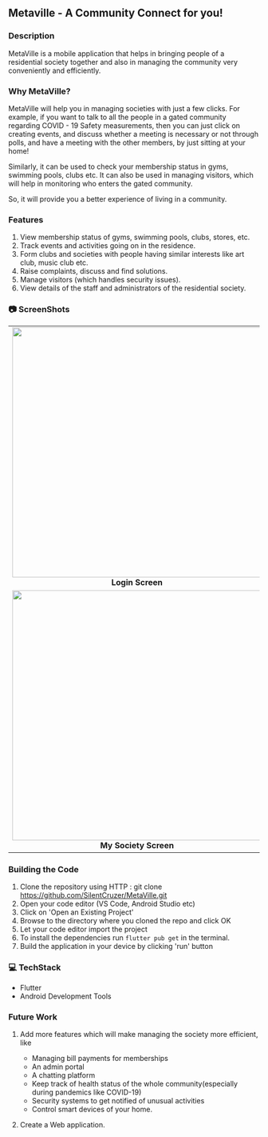 ## Metaville - A Community Connect for you!

### Description

MetaVille is a mobile application that helps in bringing people of a residential society together and also in managing the community very conveniently and efficiently. 

### Why MetaVille?

MetaVille will help you in managing societies with just a few clicks. For example, if you want to talk to all the people in a gated community regarding COVID - 19 Safety measurements, then you can just click on creating events, and discuss whether a meeting is necessary or not through polls, and have a meeting with the other members, by just sitting at your home!

Similarly, it can be used to check your membership status in gyms, swimming pools, clubs etc. It can also be used in managing visitors, which will help in monitoring who enters the gated community.

So, it will provide you a better experience of living in a community.

### Features

1. View membership status of gyms, swimming pools, clubs, stores, etc.
2. Track events and activities going on in the residence.
3. Form clubs and societies with people having similar interests like art club, music club etc.
4. Raise complaints, discuss and find solutions.
5. Manage visitors (which handles security issues).
6. View details of the staff and administrators of the residential society.

### 📷 ScreenShots

<table>
     <tr>
          <td><img height="500" src="https://github.com/SilentCruzer/MetaVille/blob/main/images/Login_Screen.png" /><br /><center><b>Login Screen</b></center></td>
          <td><img height="500" src="https://github.com/SilentCruzer/MetaVille/blob/main/images/Dashboard_Screen.gif" /><br /><center><b>DashBoard</b></center></td>
          <td><img height="500" src="https://github.com/SilentCruzer/MetaVille/blob/main/images/Memberships_Screen.png" /><br /><center><b>Memberships Screen</b></center></td>
          <td><img height="500" src="https://github.com/SilentCruzer/MetaVille/blob/main/images/Events_Screen.png" /><br /><center><b>Events Screen</b></center></td>
     </tr>
     <tr>
          <td><img height="500" src="https://github.com/SilentCruzer/MetaVille/blob/main/images/My_Societies_Screen.png" /><br /><center><b>My Society Screen</b></center></td>
          <td><img height="500" src="https://github.com/SilentCruzer/MetaVille/blob/main/images/Complaints.png" /><br /><center><b>Complaints Screen</b></center></td>
          <td><img height="500" src="https://github.com/SilentCruzer/MetaVille/blob/main/images/Visitors_Screen.gif" /><br /><center><b>Visitors Screen</b></center></td>
          <td><img height="500" src="https://github.com/SilentCruzer/MetaVille/blob/main/images/HelpDesk_Screen.png" /><br /><center><b>Help Desk Screen</b></center></td>
     </tr>

</table>

### Building the Code

1. Clone the repository using HTTP : git clone https://github.com/SilentCruzer/MetaVille.git
2. Open your code editor (VS Code, Android Studio etc)
3. Click on 'Open an Existing Project'
4. Browse to the directory where you cloned the repo and click OK
5. Let your code editor import the project
6. To install the dependencies run `flutter pub get` in the terminal.
7. Build the application in your device by clicking 'run' button

### 💻 TechStack 

- Flutter
- Android Development Tools

### Future Work

1. Add more features which will make managing the society more efficient, like 
    - Managing bill payments for memberships 
    - An admin portal
    - A chatting platform
    - Keep track of health status of the whole community(especially during pandemics like COVID-19)
    - Security systems to get notified of unusual activities
    - Control smart devices of your home.

2. Create a Web application.
